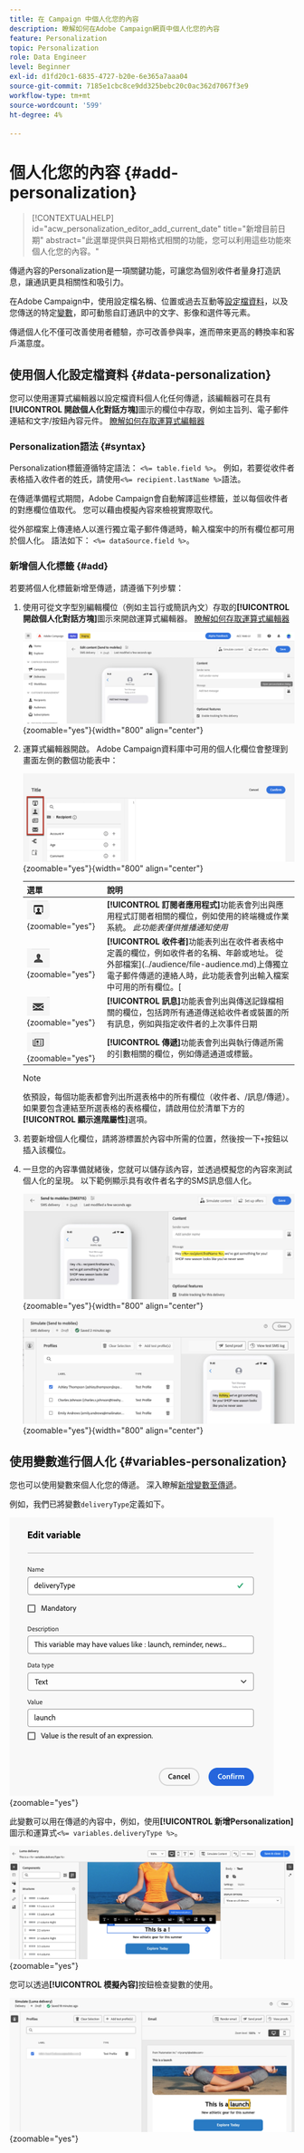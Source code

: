 ```yaml
---
title: 在 Campaign 中個人化您的內容
description: 瞭解如何在Adobe Campaign網頁中個人化您的內容
feature: Personalization
topic: Personalization
role: Data Engineer
level: Beginner
exl-id: d1fd20c1-6835-4727-b20e-6e365a7aaa04
source-git-commit: 7185e1cbc8ce9dd325bebc20c0ac362d7067f3e9
workflow-type: tm+mt
source-wordcount: '599'
ht-degree: 4%

---
```



# 個人化您的內容 {#add-personalization}

>[!CONTEXTUALHELP]
>id="acw_personalization_editor_add_current_date"
>title="新增目前日期"
>abstract="此選單提供與日期格式相關的功能，您可以利用這些功能來個人化您的內容。"

傳遞內容的Personalization是一項關鍵功能，可讓您為個別收件者量身打造訊息，讓通訊更具相關性和吸引力。

在Adobe Campaign中，使用設定檔名稱、位置或過去互動等[設定檔資料](#data-personalization)，以及您傳送的特定[變數](#variables-personalization)，即可動態自訂通訊中的文字、影像和選件等元素。

傳遞個人化不僅可改善使用者體驗，亦可改善參與率，進而帶來更高的轉換率和客戶滿意度。

## 使用個人化設定檔資料 {#data-personalization}

您可以使用運算式編輯器以設定檔資料個人化任何傳遞，該編輯器可在具有&#x200B;**[!UICONTROL 開啟個人化對話方塊]**&#x200B;圖示的欄位中存取，例如主旨列、電子郵件連結和文字/按鈕內容元件。 [瞭解如何存取運算式編輯器](gs-personalization.md/#access)

### Personalization語法 {#syntax}

Personalization標籤遵循特定語法： `<%= table.field %>`。 例如，若要從收件者表格插入收件者的姓氏，請使用`<%= recipient.lastName %>`語法。

在傳遞準備程式期間，Adobe Campaign會自動解譯這些標籤，並以每個收件者的對應欄位值取代。 您可以藉由模擬內容來檢視實際取代。

從外部檔案上傳連絡人以進行獨立電子郵件傳遞時，輸入檔案中的所有欄位都可用於個人化。 語法如下： `<%= dataSource.field %>`。

### 新增個人化標籤 {#add}

若要將個人化標籤新增至傳遞，請遵循下列步驟：

1. 使用可從文字型別編輯欄位（例如主旨行或簡訊內文）存取的&#x200B;**[!UICONTROL 開啟個人化對話方塊]**&#x200B;圖示來開啟運算式編輯器。 [瞭解如何存取運算式編輯器](gs-personalization.md/#access)

   ![](assets/perso-access.png){zoomable="yes"}{width="800" align="center"}

1. 運算式編輯器開啟。 Adobe Campaign資料庫中可用的個人化欄位會整理到畫面左側的數個功能表中：

   ![](assets/perso-insert-field.png){zoomable="yes"}{width="800" align="center"}

   | 選單 | 說明 |
   |-----|------------|
   | ![](assets/do-not-localize/perso-subscribers-menu.png){zoomable="yes"} | **[!UICONTROL 訂閱者應用程式]**&#x200B;功能表會列出與應用程式訂閱者相關的欄位，例如使用的終端機或作業系統。 *此功能表僅供推播通知使用* |
   | ![](assets/do-not-localize/perso-recipients-menu.png){zoomable="yes"} | **[!UICONTROL 收件者]**&#x200B;功能表列出在收件者表格中定義的欄位，例如收件者的名稱、年齡或地址。 從外部檔案](../audience/file-audience.md)上傳獨立電子郵件傳遞的連絡人時，此功能表會列出輸入檔案中可用的所有欄位。[ |
   | ![](assets/do-not-localize/perso-message-menu.png){zoomable="yes"} | **[!UICONTROL 訊息]**&#x200B;功能表會列出與傳送記錄檔相關的欄位，包括跨所有通道傳送給收件者或裝置的所有訊息，例如與指定收件者的上次事件日期 |
   | ![](assets/do-not-localize/perso-delivery-menu.png){zoomable="yes"} | **[!UICONTROL 傳遞]**&#x200B;功能表會列出與執行傳遞所需的引數相關的欄位，例如傳遞通道或標籤。 |

   >[!NOTE]
   >
   >依預設，每個功能表都會列出所選表格中的所有欄位（收件者、/訊息/傳遞）。 如果要包含連結至所選表格的表格欄位，請啟用位於清單下方的&#x200B;**[!UICONTROL 顯示進階屬性]**&#x200B;選項。

1. 若要新增個人化欄位，請將游標置於內容中所需的位置，然後按一下`+`按鈕以插入該欄位。

1. 一旦您的內容準備就緒後，您就可以儲存該內容，並透過模擬您的內容來測試個人化的呈現。 以下範例顯示具有收件者名字的SMS訊息個人化。

   ![](assets/perso-preview1.png){zoomable="yes"}{width="800" align="center"}

   ![](assets/perso-preview2.png){zoomable="yes"}{width="800" align="center"}

## 使用變數進行個人化 {#variables-personalization}

您也可以使用變數來個人化您的傳遞。
深入瞭解[新增變數至傳遞](../advanced-settings/delivery-settings.md#variables-delivery)。

例如，我們已將變數`deliveryType`定義如下。

![](assets/variables-deliveryType.png){zoomable="yes"}

此變數可以用在傳遞的內容中，例如，使用&#x200B;**[!UICONTROL 新增Personalization]**&#x200B;圖示和運算式`<%= variables.deliveryType %>`。

![](assets/variables-perso.png){zoomable="yes"}

您可以透過&#x200B;**[!UICONTROL 模擬內容]**&#x200B;按鈕檢查變數的使用。

![](assets/variables-simulate.png){zoomable="yes"}

